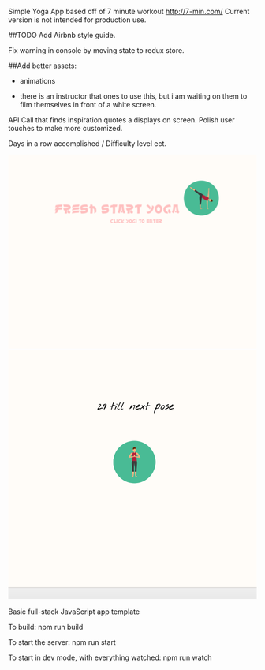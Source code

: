 

Simple Yoga App based off of 7 minute workout http://7-min.com/
Current version is not intended for production use.

##TODO
Add Airbnb style guide.

Fix warning in console by moving state to redux store.

##Add better assets:
  
  - animations
  
  - there is an instructor that ones to use this, but
  i am waiting on them to film themselves in front of a white screen.

API Call that finds inspiration quotes a displays on screen.
Polish user touches to make more customized.

Days in a row accomplished / Difficulty level ect.

![full page](/freshStartIntroPage.png)
![full page](/freshStartMainPage.png)




Basic full-stack JavaScript app template

To build: npm run build

To start the server: npm run start

To start in dev mode, with everything watched: npm run watch
